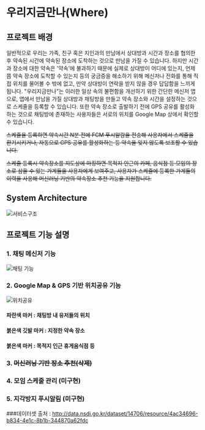 # 우리지금만나(Where)
## 프로젝트 배경
일반적으로 우리는 가족, 친구 혹은 지인과의 만남에서 상대방과 시간과 장소를 협의한 후 약속된 시간에 약속된 장소에 도착하는 것으로 만남을 가질 수 있습니다. 하지만 시간과 장소에 대한 약속은 '약속'에 불과하기 때문에 실제로 상대방이 어디에 있는지, 언제쯤 약속 장소에 도착할 수 있는지 등의 궁금증을 해소하기 위해 메신저나 전화를 통해 직접 위치를 물어볼 수 밖에 없고, 만약 상대방이 연락을 받지 않을 경우 답답함을 느끼게 됩니다. "우리지금만나"는 이러한 일상 속의 불편함을 개선하기 위한 간단한 메신저 앱으로, 앱에서 만남을 가질 상대방과 채팅방을 만들고 약속 장소와 시간을 설정하는 것으로 스케줄을 등록할 수 있습니다. 또한 약속 장소로 출발하기 전에 GPS 공유를 활성화하는 것으로 채팅방에 존재하는 사용자들은 서로의 위치를 Google Map 상에서 확인할 수 있습니다.


~~스케줄을 등록하면 약속시간 N분 전에 FCM 푸시알람을 전송해 사용자에서 스케줄을 환기시키거나, 자동으로 GPS 공유를 활성화하는 등 약속을 잊지 않도록 보조할 수 있습니다.~~


~~스케줄 등록시 약속장소를 지도상에 마킹하면 목적지 인근의 카페, 음식점 등 모임의 장소로 삼을 수 있는 가게들을 사용자에게 보여주고, 사용자가 스케줄에 등록한 가게들의 이력을 사용해 머신러닝 기반의 약속장소 추천 기능을 지원합니다.~~
## System Architecture
![서비스구조](https://user-images.githubusercontent.com/49019204/152329995-bdd2b8ce-4455-49d9-8b07-9203f67cc13f.png)
## 프로젝트 기능 설명
### 1. 채팅 메신저 기능
![채팅 기능](https://user-images.githubusercontent.com/49019204/152331006-b55ffe7c-80bb-4142-aa0d-3037c2203b8e.png)
### 2. Google Map & GPS 기반 위치공유 기능
![위치공유](https://user-images.githubusercontent.com/49019204/152333075-3c49fa87-2c9d-4313-8a77-658d255f21a2.png)
#### 파란색 마커 : 채팅방 내 유저들의 위치
#### 붉은색 깃발 마커 : 지정한 약속 장소
#### 붉은색 마커 : 목적지 인근 휴게음식점 등
### 3. ~~머신러닝 기반 장소 추천(삭제)~~
### 4. 모임 스케줄 관리 (미구현)
### 5. 지각방지 푸시알림 (미구현)



###데이터셋 출처 : http://data.nsdi.go.kr/dataset/14706/resource/4ac34696-b834-4e1c-8b1b-344870a62fdc

